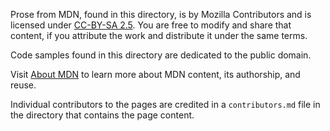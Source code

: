 Prose from MDN, found in this directory, is by Mozilla Contributors and is
licensed under [CC-BY-SA 2.5](http://creativecommons.org/licenses/by-sa/2.5/).
You are free to modify and share that content, if you attribute the work and
distribute it under the same terms.

Code samples found in this directory are dedicated to the public domain.

Visit [About
MDN](https://developer.mozilla.org/en-US/docs/MDN/About#Using_MDN_Web_Docs_content)
to learn more about MDN content, its authorship, and reuse.

Individual contributors to the pages are credited in a `contributors.md` file
in the directory that contains the page content.
